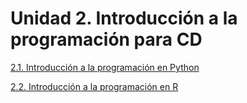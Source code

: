 # Unidad 2. Introducción a la programación para CD

[2.1. Introducción a la programación en Python]()

[2.2. Introducción a la programación en R](./02-2-R/README.md)